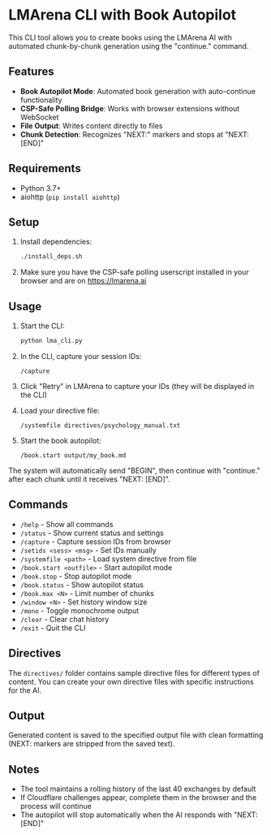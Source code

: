 # LMArena CLI with Book Autopilot

This CLI tool allows you to create books using the LMArena AI with automated chunk-by-chunk generation using the "continue." command.

## Features

- **Book Autopilot Mode**: Automated book generation with auto-continue functionality
- **CSP-Safe Polling Bridge**: Works with browser extensions without WebSocket
- **File Output**: Writes content directly to files
- **Chunk Detection**: Recognizes "NEXT:" markers and stops at "NEXT: [END]"

## Requirements

- Python 3.7+
- aiohttp (`pip install aiohttp`)

## Setup

1. Install dependencies:
   ```bash
   ./install_deps.sh
   ```

2. Make sure you have the CSP-safe polling userscript installed in your browser and are on https://lmarena.ai

## Usage

1. Start the CLI:
   ```bash
   python lma_cli.py
   ```

2. In the CLI, capture your session IDs:
   ```
   /capture
   ```
   
3. Click "Retry" in LMArena to capture your IDs (they will be displayed in the CLI)

4. Load your directive file:
   ```
   /systemfile directives/psychology_manual.txt
   ```

5. Start the book autopilot:
   ```
   /book.start output/my_book.md
   ```

The system will automatically send "BEGIN", then continue with "continue." after each chunk until it receives "NEXT: [END]".

## Commands

- `/help` - Show all commands
- `/status` - Show current status and settings
- `/capture` - Capture session IDs from browser
- `/setids <sess> <msg>` - Set IDs manually
- `/systemfile <path>` - Load system directive from file
- `/book.start <outfile>` - Start autopilot mode
- `/book.stop` - Stop autopilot mode
- `/book.status` - Show autopilot status
- `/book.max <N>` - Limit number of chunks
- `/window <N>` - Set history window size
- `/mono` - Toggle monochrome output
- `/clear` - Clear chat history
- `/exit` - Quit the CLI

## Directives

The `directives/` folder contains sample directive files for different types of content. You can create your own directive files with specific instructions for the AI.

## Output

Generated content is saved to the specified output file with clean formatting (NEXT: markers are stripped from the saved text).

## Notes

- The tool maintains a rolling history of the last 40 exchanges by default
- If Cloudflare challenges appear, complete them in the browser and the process will continue
- The autopilot will stop automatically when the AI responds with "NEXT: [END]"